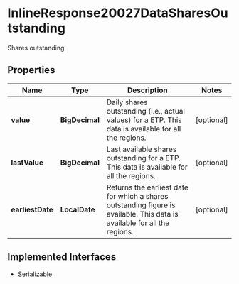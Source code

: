 

# InlineResponse20027DataSharesOutstanding

Shares outstanding.

## Properties

Name | Type | Description | Notes
------------ | ------------- | ------------- | -------------
**value** | **BigDecimal** | Daily shares outstanding (i.e., actual values) for a ETP. This data is available for all the regions. |  [optional]
**lastValue** | **BigDecimal** | Last available shares outstanding for a ETP. This data is available for all the regions. |  [optional]
**earliestDate** | **LocalDate** | Returns the earliest date for which a shares outstanding figure is available. This data is available for all the regions. |  [optional]


## Implemented Interfaces

* Serializable


